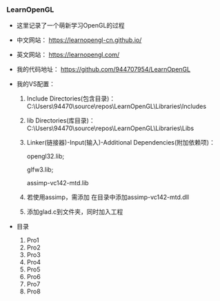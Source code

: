 ### LearnOpenGL

- 这里记录了一个萌新学习OpenGL的过程

- 中文网站： https://learnopengl-cn.github.io/ 

- 英文网站： https://learnopengl.com/ 

- 我的代码地址： https://github.com/944707954/LearnOpenGL 

- 我的VS配置：

  1. Include Directories(包含目录)：C:\Users\94470\source\repos\LearnOpenGL\Libraries\Includes

  2. lib Directories(库目录)：C:\Users\94470\source\repos\LearnOpenGL\Libraries\Libs

  3. Linker(链接器)-Input(输入)-Additional Dependencies(附加依赖项)：

     opengl32.lib;

     glfw3.lib;

     assimp-vc142-mtd.lib

  4. 若使用assimp，需添加 在目录中添加assimp-vc142-mtd.dll 

  5. 添加glad.c到文件夹，同时加入工程

- 目录

  1. Pro1
  2. Pro2
  3. Pro3
  4. Pro4
  5. Pro5
  6. Pro6
  7. Pro7
  8. Pro8

